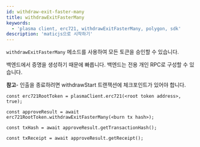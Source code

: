 ```yaml
---
id: withdraw-exit-faster-many
title: withdrawExitFasterMany
keywords:
  - 'plasma client, erc721, withdrawExitFasterMany, polygon, sdk'
description: 'maticjs으로 시작하기'
---
```


`withdrawExitFasterMany` 메소드를 사용하여 모든 토큰을 승인할 수 있습니다.

백엔드에서 증명을 생성하기 때문에 빠릅니다. 백엔드는 전용 개인 RPC로 구성할 수 있습니다.

**참고**- 인출을 종료하려면 withdrawStart 트랜잭션에 체크포인트가 있어야 합니다.

```
const erc721RootToken = plasmaClient.erc721(<root token address>, true);

const approveResult = await erc721RootToken.withdrawExitFasterMany(<burn tx hash>);

const txHash = await approveResult.getTransactionHash();

const txReceipt = await approveResult.getReceipt();

```
